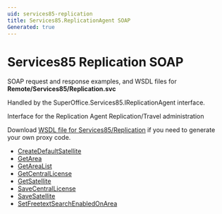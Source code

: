 ```yaml
---
uid: services85-replication
title: Services85.ReplicationAgent SOAP
Generated: true
---
```


# Services85 Replication SOAP

SOAP request and response examples, and WSDL files for **Remote/Services85/Replication.svc**

Handled by the <see cref="T:SuperOffice.Services85.IReplicationAgent">SuperOffice.Services85.IReplicationAgent</see> interface.

Interface for the Replication Agent
Replication/Travel administration

Download [WSDL file for Services85/Replication](../Services85-Replication.md) if you need to generate your own proxy code.

* [CreateDefaultSatellite](CreateDefaultSatellite.md)
* [GetArea](GetArea.md)
* [GetAreaList](GetAreaList.md)
* [GetCentralLicense](GetCentralLicense.md)
* [GetSatellite](GetSatellite.md)
* [SaveCentralLicense](SaveCentralLicense.md)
* [SaveSatellite](SaveSatellite.md)
* [SetFreetextSearchEnabledOnArea](SetFreetextSearchEnabledOnArea.md)
